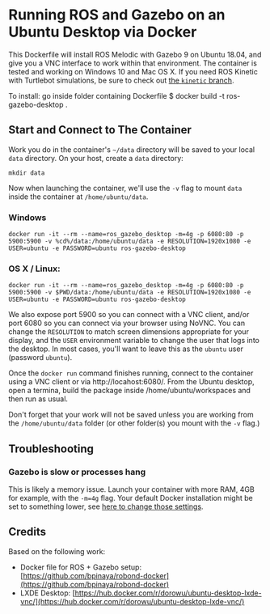 # Running ROS and Gazebo on an Ubuntu Desktop via Docker

This Dockerfile will install ROS Melodic with Gazebo 9 on Ubuntu 18.04, and give you a VNC interface to work within that environment. The container is tested and working on Windows 10 and Mac OS X. If you need ROS Kinetic with Turtlebot simulations, be sure to check out [the `kinetic` branch](https://github.com/jbnunn/ROSGazeboDesktop/tree/kinetic).

To install:
go inside folder containing Dockerfile
    $ docker build -t ros-gazebo-desktop .
    
## Start and Connect to The Container

Work you do in the container's `~/data` directory will be saved to your local `data` directory. On your host, create a `data` directory:

    mkdir data

Now when launching the container, we'll use the `-v` flag to mount `data` inside the container at `/home/ubuntu/data`.

### Windows

    docker run -it --rm --name=ros_gazebo_desktop -m=4g -p 6080:80 -p 5900:5900 -v %cd%/data:/home/ubuntu/data -e RESOLUTION=1920x1080 -e USER=ubuntu -e PASSWORD=ubuntu ros-gazebo-desktop 

### OS X / Linux:

    docker run -it --rm --name=ros_gazebo_desktop -m=4g -p 6080:80 -p 5900:5900 -v $PWD/data:/home/ubuntu/data -e RESOLUTION=1920x1080 -e USER=ubuntu -e PASSWORD=ubuntu ros-gazebo-desktop   

We also expose port 5900 so you can connect with a VNC client, and/or port 6080 so you can connect via your browser using NoVNC. You can change the `RESOLUTION` to match screen dimensions appropriate for your display, and the `USER` environment variable to change the user that logs into the desktop. In most cases, you'll want to leave this as the `ubuntu` user (password `ubuntu`). 

Once the `docker run` command finishes running, connect to the container using a VNC client or via http://locahost:6080/. From the Ubuntu desktop, open a termina, build the package inside /home/ubuntu/workspaces and then run as usual.


 Don't forget that your work will not be saved unless you are working from the `/home/ubuntu/data` folder (or other folder(s) you mount with the `-v` flag.)

## Troubleshooting

### Gazebo is slow or processes hang

This is likely a memory issue. Launch your container with more RAM, 4GB for example, with the `-m=4g` flag. Your default Docker installation might be set to something lower, see [here to change those settings](https://stackoverflow.com/questions/44533319/how-to-assign-more-memory-to-docker-container).

## Credits

Based on the following work:

* Docker file for ROS + Gazebo setup: [https://github.com/bpinaya/robond-docker](https://github.com/bpinaya/robond-docker)
* LXDE Desktop: [https://hub.docker.com/r/dorowu/ubuntu-desktop-lxde-vnc/](https://hub.docker.com/r/dorowu/ubuntu-desktop-lxde-vnc/)
